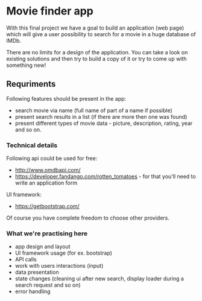 # Movie finder app

With this final project we have a goal to build an application (web page) which will give a user possibility to search for a movie in a huge database of IMDb.

There are no limits for a design of the application. You can take a look on existing solutions and then try to build a copy of it or try to come up with something new!

## Requriments
Following features should be present in the app:
- search movie via name (full name of part of a name if possible)
- present search results in a list (if there are more then one was found)
- present different types of movie data - picture, description, rating, year and so on.

### Technical details
Following api could be used for free:
- http://www.omdbapi.com/
- https://developer.fandango.com/rotten_tomatoes - for that you'll need to write an application form

UI framework:
- https://getbootstrap.com/

Of course you have complete freedom to choose other providers.

### What we're practising here
- app design and layout
- UI framework usage (for ex. bootstrap)
- API calls
- work with users interactions (input)
- data presentation
- state changes (cleaning ui after new search, display loader during a search request and so on)
- error handling
